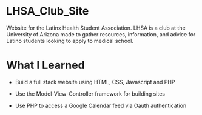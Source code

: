# LHSA_Club_Site
Website for the Latinx Health Student Association. LHSA is a club at the University of Arizona made to gather resources, information, and advice for Latino students looking to apply to medical school.


# What I Learned

- Build a full stack website using HTML, CSS, Javascript and PHP
- Use the Model-View-Controller framework for building sites

- Use PHP to access a Google Calendar feed via Oauth authentication
